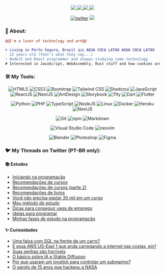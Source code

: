  <!--  <p align="center">
  <img src="./assets/hello.gif" />
</p> -->

<p align="center">
<!--   <a target="_blank" href="https://twitter.com/pedroperegrinaa">
    <img src="https://img.shields.io/twitter/follow/pedroperegrinaa?color=1DA1F2&logo=twitter&style=for-the-badge&label=twitter"/>
  </a> -->
  <a target="_blank" href="https://www.instagram.com/eitacomoperegrina"><img src="https://img.shields.io/badge/Instagram-E4405F?style=for-the-badge&logo=instagram&logoColor=white">
  </a>  
  <a target="_blank" href="https://www.linkedin.com/in/lunaperegrina">
    <img src="https://img.shields.io/badge/LinkedIn-307cc5?style=for-the-badge&logo=linkedin&logoColor=white&color=004182"/>
  </a>
  <a target="_blank" href="https://lunaperegrina.dev">
    <img src="https://img.shields.io/badge/-website-307cc5?style=for-the-badge&logo=google-chrome&logoColor=white&color=B700FF"/>
  </a>
    <a target="_blank" href="https://lunaperegrina.dev/cv">
    <img src="https://img.shields.io/badge/curriculum-c?style=for-the-badge&logo=adobe-acrobat-reader&logoColor=white&color=BD0807"/>
  </a>
</p>

<div align="center">
<a href="https://github/lunaperegrina"><img alt="twitter" src="https://img.shields.io/github/followers/lunaperegrina?color=181717&logo=github&style=for-the-badge&label=github" /></a>
  <img src="https://komarev.com/ghpvc/?username=lunaperegrina&style=for-the-badge&color=32325D"/>
</div>

### **🧐 About:**

```diff
@@I'm a lover of technology and art@@

+ Living in Porto Seguro, Brazil 🇧🇷 AGUA COCA LATAO AGUA COCA LATAO
- 22 years old (that's what they say...)
! NodeJS and React programmer and always studying some technology
# Interested in JavaScript, WebAssembly, Rust stuff and how cookies are made
```

### 🛠 **My Tools:**

<div align="center">
  
![HTML5](https://img.shields.io/badge/html5-%23E34F26.svg?style=for-the-badge&logo=html5&logoColor=white)
![CSS3](https://img.shields.io/badge/css3-%231572B6.svg?style=for-the-badge&logo=css3&logoColor=white)
![Bootstrap](https://img.shields.io/badge/bootstrap-%23563D7C.svg?style=for-the-badge&logo=bootstrap&logoColor=white)
![Tailwind CSS](https://img.shields.io/badge/tailwindcss-0F172A?logo=tailwindcss&style=for-the-badge&logoColor=white)
![Shadcnui](https://img.shields.io/badge/shadcn-000000?style=for-the-badge&logo=shadcnui)
![JavaScript](https://img.shields.io/badge/javascript-%23323330.svg?style=for-the-badge&logo=javascript&logoColor=%23F7DF1E)
![ReactJS](https://img.shields.io/badge/react-C.svg?style=for-the-badge&logo=react&color=282C34)
![NextJS](https://img.shields.io/badge/next.js-000000?style=for-the-badge&logo=nextdotjs&logoColor=white)
![AntDesign](https://img.shields.io/badge/AntDesign-3F96FF?style=for-the-badge&logo=antdesign)
![Storybook](https://img.shields.io/badge/storybook-C.svg?style=for-the-badge&logo=storybook&color=FF4785&logoColor=white)
![11ty](https://img.shields.io/badge/11ty-C.svg?style=for-the-badge&logo=eleventy&color=000000&logoColor=white)
![Dart](https://img.shields.io/badge/dart-C.svg?style=for-the-badge&logo=dart&color=152030)
![Flutter](https://img.shields.io/badge/flutter-C.svg?style=for-the-badge&logo=flutter&color=0468D7)

![Python](https://img.shields.io/badge/python-%23323330.svg?style=for-the-badge&logo=python&logoColor=FFDB4F&color=1F4361) 
![PHP](https://img.shields.io/badge/php-%23323330.svg?style=for-the-badge&logo=php&logoColor=FFFFFF&color=7A86B8)
![TypeScript](https://img.shields.io/badge/typescript-%23323330.svg?style=for-the-badge&logo=typescript&logoColor=FFFFFF&color=2F74C0)
![NodeJS](https://img.shields.io/badge/node.js-6DA55F?style=for-the-badge&logo=node.js&logoColor=white)
![Linux](https://img.shields.io/badge/linux-C.svg?style=for-the-badge&logo=linux&logoColor=fff&color=735902)
![Docker](https://img.shields.io/badge/docker-%23430098.svg?style=for-the-badge&logo=docker&logoColor=white&color=003F8C)
![Heroku](https://img.shields.io/badge/heroku-%23430098.svg?style=for-the-badge&logo=heroku&logoColor=white)
![NextJS](https://img.shields.io/badge/vercel-000000?style=for-the-badge&logo=vercel&logoColor=white)

![Git](https://img.shields.io/badge/git-%23F05033.svg?style=for-the-badge&logo=git&logoColor=white)
![npm](https://img.shields.io/badge/npm-6DA55F?style=for-the-badge&logo=npm&logoColor=white&color=000)
![Markdown](https://img.shields.io/badge/markdown-C.svg?style=for-the-badge&logo=markdown&color=000)

![Visual Studio Code](https://img.shields.io/badge/Visual%20Studio%20Code-0078d7.svg?style=for-the-badge&logo=visual-studio-code&logoColor=white)
![neovim](https://img.shields.io/badge/neovim-%23430098.svg?style=for-the-badge&logo=neovim&color=0B151B)
  
![Blender](https://img.shields.io/badge/blender-%23E34F26.svg?style=for-the-badge&logo=blender&logoColor=white)
![Photoshop](https://img.shields.io/badge/adobe%20photoshop-%2331A8FF.svg?style=for-the-badge&logo=adobe%20photoshop&logoColor=white)
![Figma](https://img.shields.io/badge/figma-C.svg?style=for-the-badge&logo=figma&color=fff)
</div>

<div align="center">
<!--   <img src="https://spotify-github-profile.vercel.app/api/view?uid=22jzwwwx7nkecwvesdeg6566y&cover_image=true&theme=novatorem&bar_color=53b14f&bar_color_cover=true" /> -->
<!--   <img src="http://github-readme-streak-stats.herokuapp.com?user=pedroperegrinaa&theme=neon-dark&hide_border=true&background=DD272700" /> -->
</div>

### 🐦 **My Threads on Twitter (PT-BR only):**

#### 📚 Estudos

- [Iniciando na programação](https://twitter.com/pedroperegrinaa/status/1665504513690574848?s=20)
- [Recomendações de cursos](https://twitter.com/pedroperegrinaa/status/1675112024081301504?s=20)
- [Recomendações de cursos (parte 2)](https://twitter.com/pedroperegrinaa/status/1679460702074052608?s=20)
- [Recomendações de livros](https://twitter.com/pedroperegrinaa/status/1682829935662997506?s=20)
- [Você não precisa gastar 30 mil em um curso](https://twitter.com/pedroperegrinaa/status/1532550122491584514?s=20)
- [Meu método de estudo](https://twitter.com/pedroperegrinaa/status/1669020514587738114?s=20)
- [Dicas para conseguir vaga de emprego](https://twitter.com/pedroperegrinaa/status/1680910319517048833?s=20)
- [Ideias para programar](https://twitter.com/pedroperegrinaa/status/1666597975651500032?s=20)
- [Minhas fases de estudo na programação](https://twitter.com/pedroperegrinaa/status/1656653835539214340?s=20)

#### ✨ Curiosidades

- [Uma faixa com SQL na frente de um carro?](https://twitter.com/pedroperegrinaa/status/1673662485717458946?s=20)
- [E essa AWS US-East 1 que anda carregando a internet nas costas, ein?](https://twitter.com/pedroperegrinaa/status/1672725525058686976?s=20)
- [Suas senhas são horríveis](https://twitter.com/pedroperegrinaa/status/1681635077296644096?s=20)
- [O básico sobre IA e Stable Diffusion](https://twitter.com/pedroperegrinaa/status/1691057148145602560?s=20)
- [Por que usaram um joystick para controlar um submarino?](https://twitter.com/pedroperegrinaa/status/1673138577977528321?s=20)
- [O garoto de 15 anos que hackeou a NASA](https://twitter.com/pedroperegrinaa/status/1686346122091220992?s=20)

<table>
<!--   <tr>
    <td valign="top" width="50%">
      <details>
        <summary>📚 Estudos</summary>
          <ul>
  <li><a href="https://twitter.com/pedroperegrinaa/status/1665504513690574848?s=20">Iniciando na programação</a></li>
  <li><a href="https://twitter.com/pedroperegrinaa/status/1675112024081301504?s=20">Recomendações de cursos</a></li>
  <li><a href="https://twitter.com/pedroperegrinaa/status/1679460702074052608?s=20">Recomendações de cursos (parte 2)</a></li>
  <li><a href="https://twitter.com/pedroperegrinaa/status/1682829935662997506?s=20">Recomendações de livros</a></li>
  <li><a href="https://twitter.com/pedroperegrinaa/status/1532550122491584514?s=20">Você não precisa gastar 30 mil em um curso</a></li>
  <li><a href="https://twitter.com/pedroperegrinaa/status/1669020514587738114?s=20">Meu método de estudo</a></li>
  <li><a href="https://twitter.com/pedroperegrinaa/status/1680910319517048833?s=20">Dicas para conseguir vaga de emprego</a></li>
  <li><a href="https://twitter.com/pedroperegrinaa/status/1666597975651500032?s=20">Ideias para programar</a></li>
  <li><a href="https://twitter.com/pedroperegrinaa/status/1656653835539214340?s=20">Minhas fases de estudo na programação</a></li>
</ul>
      </details>
    </td>
  </tr>
  <tr>
    <td valign="top" width="50%">
      <details>
        <summary>✨ Curiosidades</summary>
        <ul>
  <li><a href="https://twitter.com/pedroperegrinaa/status/1673662485717458946?s=20">Uma faixa com SQL na frente de um carro?</a></li>
  <li><a href="https://twitter.com/pedroperegrinaa/status/1672725525058686976?s=20">E essa AWS US-East 1 que anda carregando a internet nas costas, ein?</a></li>
  <li><a href="https://twitter.com/pedroperegrinaa/status/1681635077296644096?s=20">Suas senhas são horríveis</a></li>
  <li><a href="https://twitter.com/pedroperegrinaa/status/1691057148145602560?s=20">O básico sobre IA e Stable Diffusion</a></li>
  <li><a href="https://twitter.com/pedroperegrinaa/status/1673138577977528321?s=20">Por que usaram um joystick para controlar um submarino?</a></li>
  <li><a href="https://twitter.com/pedroperegrinaa/status/1686346122091220992?s=20">O garoto de 15 anos que hackeou a NASA</a></li>
</ul>
      </details>
    </td>
  </tr> -->
</table>


<table align="center">
<!--   <tr>
    <td valign="top" width="50%">
      <details>
        <summary>Code Distribution</summary>
        <div align="center">
        <img src="https://github-readme-stats.vercel.app/api/top-langs?username=pedroperegrinaa&layout=compact&theme=radical" />
        </div>
      </details>
    </td>
  </tr>
  <tr>
    <td valign="top" width="50%">
      <details>
        <summary>Readme Stats</summary>
        <img src="https://github-readme-stats.vercel.app/api?username=pedroperegrinaa&show_icons=true&theme=radical" />
      </details>
    </td>
  </tr> -->
</table>

<Estrelas de verdade desafiam a escuridao. Continue tentando. Voce consegue.>
